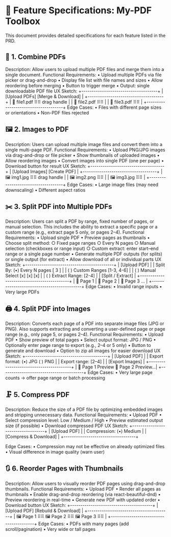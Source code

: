 # 📘 Feature Specifications: My-PDF Toolbox
This document provides detailed specifications for each feature listed in the PRD.

## 🔗 1. Combine PDFs
Description:
Allow users to upload multiple PDF files and merge them into a single document.
Functional Requirements:
    • Upload multiple PDFs via file picker or drag-and-drop
    • Display file list with file names and sizes
    • Allow reordering before merging
    • Button to trigger merge
    • Output: single downloadable PDF file
UX Sketch:
+-------------------------------------+
| [Upload PDFs]   [Merge & Download]  |
+-------------------------------------+
| 📄 file1.pdf       ⠿⠿ drag handle    |
| 📄 file2.pdf       ⠿⠿               |
| 📄 file3.pdf       ⠿⠿               |
+-------------------------------------+
Edge Cases:
    • Files with different page sizes or orientations
    • Non-PDF files rejected

## 🖼️ 2. Images to PDF
Description:
Users can upload multiple image files and convert them into a single multi-page PDF.
Functional Requirements:
    • Upload PNG/JPG images via drag-and-drop or file picker
    • Show thumbnails of uploaded images
    • Allow reordering images
    • Convert images into single PDF (one per page)
    • Download button for result
UX Sketch:
+------------------------------------+
| [Upload Images]   [Create PDF]     |
+------------------------------------+
| 🖼️ img1.jpg     ⠿⠿ drag handle     |
| 🖼️ img2.png     ⠿⠿                |
| 🖼️ img3.jpg     ⠿⠿                |
+------------------------------------+
Edge Cases:
    • Large image files (may need downscaling)
    • Different aspect ratios

## ✂️ 3. Split PDF into Multiple PDFs
Description:
Users can split a PDF by range, fixed number of pages, or manual selection. This includes the ability to extract a specific page or a custom range (e.g., extract page 5 only, or pages 2–4).
Functional Requirements:
    • Upload single PDF
    • Preview pages as thumbnails
    • Choose split method:
        ○ Fixed page ranges
        ○ Every N pages
        ○ Manual selection (checkboxes or range input)
        ○ Custom extract: enter start–end range or a single page number
    • Generate multiple PDF outputs (for splits) or single output (for extract)
    • Allow download of all or individual parts
UX Sketch:
+-------------------------------------------+
| [Upload PDF]                              |
| Split By: (•) Every N pages [ 3 ]         |
|           ( ) Custom Ranges [1-3, 4-6]    |
|           ( ) Manual Select [x] [x] [x]   |
|           ( ) Extract Range: [2-4]        |
| [Split / Extract]                         |
+-------------------------------------------+
| 📄 Page 1  | 📄 Page 2  | 📄 Page 3 ...     |
+-------------------------------------------+
Edge Cases:
    • Invalid range inputs
    • Very large PDFs

## 🖨️ 4. Split PDF into Images
Description:
Converts each page of a PDF into separate image files (JPG or PNG). Also supports extracting and converting a user-defined page or page range (e.g., only page 5, or pages 2–4).
Functional Requirements:
    • Upload PDF
    • Show preview of total pages
    • Select output format: JPG / PNG
    • Optionally enter page range to export (e.g., 2–4 or 5 only)
    • Button to generate and download
    • Option to zip all images for easier download
UX Sketch:
+----------------------------------------+
| [Upload PDF]                           |
| Export format: (•) JPG  ( ) PNG        |
| Export range: [2–4]                    |
| [Export Images]                        |
+----------------------------------------+
| 📄 Page 1 Preview   📄 Page 2 Preview...|
+----------------------------------------+
Edge Cases:
    • Very large page counts → offer page range or batch processing

## 🗜️ 5. Compress PDF
Description:
Reduce the size of a PDF file by optimizing embedded images and stripping unnecessary data.
Functional Requirements:
    • Upload PDF
    • Select compression level: Low / Medium / High
    • Preview estimated output size (if possible)
    • Download compressed PDF
UX Sketch:
+-----------------------------------+
| [Upload PDF]                      |
| Compression: (•) Medium           |
| [Compress & Download]            |
+-----------------------------------+

Edge Cases:
    • Compression may not be effective on already optimized files
    • Visual difference in image quality (warn user)

## 🔃 6. Reorder Pages with Thumbnails
Description:
Allow users to visually reorder PDF pages using drag-and-drop thumbnails.
Functional Requirements:
    • Upload PDF
    • Render all pages as thumbnails
    • Enable drag-and-drop reordering (via react-beautiful-dnd)
    • Preview reordering in real-time
    • Generate new PDF with updated order
    • Download button
UX Sketch:
+----------------------------------------+
| [Upload PDF]      [Rebuild & Download] |
+----------------------------------------+
| 🖼️ Page 1  ⠿⠿  🖼️ Page 2  ⠿⠿  🖼️ Page 3 ⠿⠿ |
+----------------------------------------+
Edge Cases:
    • PDFs with many pages (add scroll/pagination)
    • Very wide or tall pages
